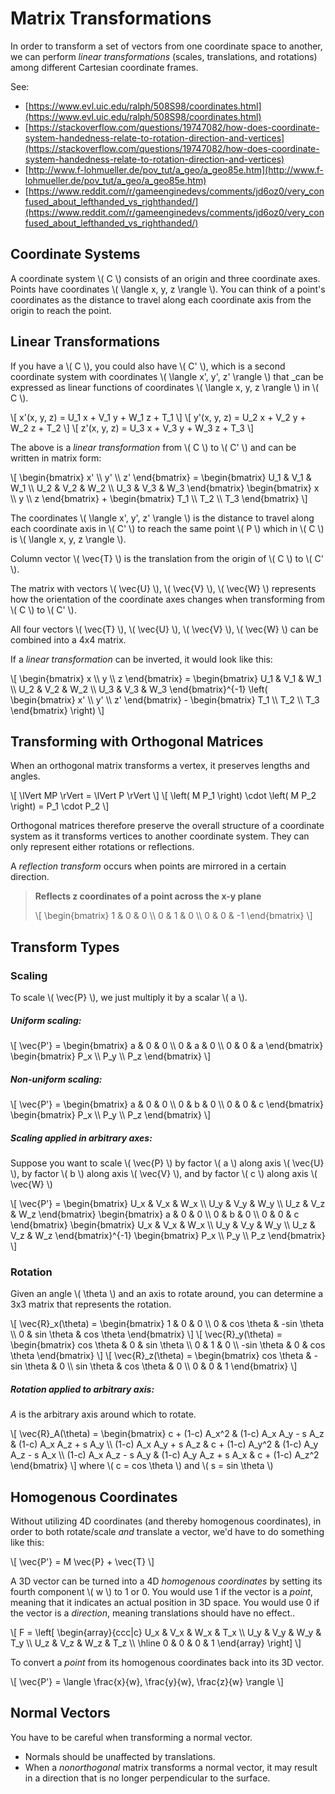 # Matrix Transformations

In order to transform a set of vectors from one coordinate space to another, we can perform _linear transformations_ (scales, translations, and rotations) among different Cartesian coordinate frames.

See:
* [https://www.evl.uic.edu/ralph/508S98/coordinates.html](https://www.evl.uic.edu/ralph/508S98/coordinates.html)
* [https://stackoverflow.com/questions/19747082/how-does-coordinate-system-handedness-relate-to-rotation-direction-and-vertices](https://stackoverflow.com/questions/19747082/how-does-coordinate-system-handedness-relate-to-rotation-direction-and-vertices)
* [http://www.f-lohmueller.de/pov_tut/a_geo/a_geo85e.htm](http://www.f-lohmueller.de/pov_tut/a_geo/a_geo85e.htm)
* [https://www.reddit.com/r/gameenginedevs/comments/jd6oz0/very_confused_about_lefthanded_vs_righthanded/](https://www.reddit.com/r/gameenginedevs/comments/jd6oz0/very_confused_about_lefthanded_vs_righthanded/)

## Coordinate Systems
A coordinate system \\( C \\) consists of an origin and three coordinate axes.  Points have coordinates \\( \langle x, y, z \rangle \\).  You can think of a point's coordinates as the distance to travel along each coordinate axis from the origin to reach the point.

## Linear Transformations
If you have a \\( C \\), you could also have \\( C' \\), which is a second coordinate system with coordinates \\( \langle x', y', z' \rangle \\) that _can be expressed as linear functions of coordinates \\( \langle x, y, z \rangle \\) in \\( C \\).

\\[ x'(x, y, z) = U_1 x + V_1 y + W_1 z + T_1 \\]
\\[ y'(x, y, z) = U_2 x + V_2 y + W_2 z + T_2 \\]
\\[ z'(x, y, z) = U_3 x + V_3 y + W_3 z + T_3 \\]

The above is a _linear transformation_ from \\( C \\) to \\( C' \\) and can be written in matrix form:

\\[
    \begin{bmatrix} x' \\\\ y' \\\\ z' \end{bmatrix} =
        \begin{bmatrix} U_1 & V_1 & W_1 \\\\ U_2 & V_2 & W_2 \\\\ U_3 & V_3 & W_3 \end{bmatrix}
        \begin{bmatrix} x \\\\ y \\\\ z \end{bmatrix}
        + \begin{bmatrix} T_1 \\\\ T_2 \\\\ T_3 \end{bmatrix}
\\]

The coordinates \\( \langle x', y', z' \rangle \\) is the distance to travel along each coordinate axis in \\( C' \\) to reach the same point \\( P \\) which in \\( C \\) is \\( \langle x, y, z \rangle \\).

Column vector \\( \vec{T} \\) is the translation from the origin of \\( C \\) to \\( C' \\).

The matrix with vectors \\( \vec{U} \\), \\( \vec{V} \\), \\( \vec{W} \\) represents how the orientation of the coordinate axes changes when transforming from \\( C \\) to \\( C' \\).

All four vectors \\( \vec{T} \\), \\( \vec{U} \\), \\( \vec{V} \\), \\( \vec{W} \\) can be combined into a 4x4 matrix.

If a _linear transformation_ can be inverted, it would look like this:

\\[
    \begin{bmatrix} x \\\\ y \\\\ z \end{bmatrix} =
        \begin{bmatrix} U_1 & V_1 & W_1 \\\\ U_2 & V_2 & W_2 \\\\ U_3 & V_3 & W_3 \end{bmatrix}^{-1}
        \left\(
            \begin{bmatrix} x' \\\\ y' \\\\ z' \end{bmatrix}
            - \begin{bmatrix} T_1 \\\\ T_2 \\\\ T_3 \end{bmatrix}
        \right\)
\\]

## Transforming with Orthogonal Matrices
When an orthogonal matrix transforms a vertex, it preserves lengths and angles.

\\[ \lVert MP \rVert = \lVert P \rVert \\]
\\[ \left\( M P_1 \right\) \cdot \left\( M P_2 \right\) = P_1 \cdot P_2 \\]

Orthogonal matrices therefore preserve the overall structure of a coordinate system as it transforms vertices to another coordinate system.  They can only represent either rotations or reflections.

A _reflection transform_ occurs when points are mirrored in a certain direction.

> **Reflects z coordinates of a point across the x-y plane**
>
> \\[ \begin{bmatrix} 1 & 0 & 0 \\\\ 0 & 1 & 0 \\\\ 0 & 0 & -1 \end{bmatrix} \\]

## Transform Types

### Scaling
To scale \\( \vec{P} \\), we just multiply it by a scalar \\( a \\).

##### Uniform scaling:

\\[ \vec{P'} = \begin{bmatrix} a & 0 & 0 \\\\ 0 & a & 0 \\\\ 0 & 0 & a \end{bmatrix} \begin{bmatrix} P_x \\\\ P_y \\\\ P_z \end{bmatrix} \\]

##### Non-uniform scaling:

\\[ \vec{P'} = \begin{bmatrix} a & 0 & 0 \\\\ 0 & b & 0 \\\\ 0 & 0 & c \end{bmatrix} \begin{bmatrix} P_x \\\\ P_y \\\\ P_z \end{bmatrix} \\]

##### Scaling applied in arbitrary axes:
Suppose you want to scale \\( \vec{P} \\) by factor \\( a \\) along axis \\( \vec{U} \\), by factor \\( b \\) along axis \\( \vec{V} \\), and by factor \\( c \\) along axis \\( \vec{W} \\)

\\[
    \vec{P'} =
        \begin{bmatrix} U_x & V_x & W_x \\\\ U_y & V_y & W_y \\\\ U_z & V_z & W_z \end{bmatrix}
        \begin{bmatrix} a & 0 & 0 \\\\ 0 & b & 0 \\\\ 0 & 0 & c \end{bmatrix}
        \begin{bmatrix} U_x & V_x & W_x \\\\ U_y & V_y & W_y \\\\ U_z & V_z & W_z \end{bmatrix}^{-1}
        \begin{bmatrix} P_x \\\\ P_y \\\\ P_z \end{bmatrix}
\\]


### Rotation
Given an angle \\( \theta \\) and an axis to rotate around, you can determine a 3x3 matrix that represents the rotation.

\\[
    \vec{R}_x(\theta) = \begin{bmatrix}
        1 & 0 & 0 \\\\
        0 & cos \theta & -sin \theta \\\\
        0 & sin \theta & cos \theta
    \end{bmatrix}
\\]
\\[
    \vec{R}_y(\theta) = \begin{bmatrix}
        cos \theta & 0 & sin \theta \\\\
        0 & 1 & 0 \\\\
        -sin \theta & 0 & cos \theta
    \end{bmatrix}
\\]
\\[
    \vec{R}_z(\theta) = \begin{bmatrix}
        cos \theta & -sin \theta & 0 \\\\
        sin \theta & cos \theta & 0 \\\\
        0 & 0 & 1
    \end{bmatrix}
\\]

##### Rotation applied to arbitrary axis:
_A_ is the arbitrary axis around which to rotate.

\\[
    \vec{R}_A(\theta) = \begin{bmatrix}
        c + (1-c) A_x^2 & (1-c) A_x A_y - s A_z & (1-c) A_x A_z + s A_y \\\\
        (1-c) A_x A_y + s A_z & c + (1-c) A_y^2 & (1-c) A_y A_z - s A_x \\\\
        (1-c) A_x A_z - s A_y & (1-c) A_y A_z + s A_x & c + (1-c) A_z^2
    \end{bmatrix}
\\]
where \\( c = cos \theta \\) and \\( s = sin \theta \\)

## Homogenous Coordinates
Without utilizing 4D coordinates (and thereby homogenous coordinates), in order to both rotate/scale _and_ translate a vector, we'd have to do something like this:

\\[ \vec{P'} = M \vec{P} + \vec{T} \\]

A 3D vector can be turned into a 4D _homogenous coordinates_ by setting its fourth component \\( w \\) to 1 or 0.  You would use 1 if the vector is a _point_, meaning that it indicates an actual position in 3D space. You would use 0 if the vector is a _direction_, meaning translations should have no effect..

\\[
    F = \left\[
        \begin{array}{ccc|c}
            U_x & V_x & W_x & T_x \\\\
            U_y & V_y & W_y & T_y \\\\
            U_z & V_z & W_z & T_z \\\\
            \hline
            0 & 0 & 0 & 1
        \end{array}
    \right\]
\\]


To convert a _point_ from its homogenous coordinates back into its 3D vector.

\\[ \vec{P'} = \langle \frac{x}{w}, \frac{y}{w}, \frac{z}{w} \rangle \\]

## Normal Vectors
You have to be careful when transforming a normal vector.
* Normals should be unaffected by translations.
* When a _nonorthogonal_ matrix transforms a normal vector, it may result in a direction that is no longer perpendicular to the surface.
